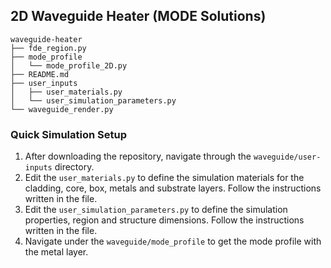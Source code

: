 ## 2D Waveguide Heater (MODE Solutions)

```
waveguide-heater
├── fde_region.py
├── mode_profile
│   └── mode_profile_2D.py
├── README.md
├── user_inputs
│   ├── user_materials.py
│   └── user_simulation_parameters.py
└── waveguide_render.py
```

### Quick Simulation Setup

1. After downloading the repository, navigate through the `waveguide/user-inputs` directory.
2. Edit the `user_materials.py` to define the simulation materials for the cladding, core, box, metals and substrate layers. Follow the instructions written in the file.
3. Edit the `user_simulation_parameters.py` to define the simulation properties, region and structure dimensions. Follow the instructions written in the file.
4. Navigate under the `waveguide/mode_profile` to get the mode profile with the metal layer.
